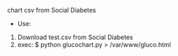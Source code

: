 chart csv from Social Diabetes

* Use:

1.  Download test.csv from Social Diabetes
2.  exec:
	$ python glucochart.py > /var/www/gluco.html



